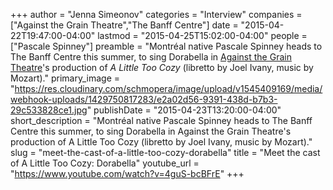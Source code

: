 +++
author = "Jenna Simeonov"
categories = "Interview"
companies = ["Against the Grain Theatre","The Banff Centre"]
date = "2015-04-22T19:47:00-04:00"
lastmod = "2015-04-25T15:02:00-04:00"
people = ["Pascale Spinney"]
preamble = "Montréal native Pascale Spinney heads to The Banff Centre this summer, to sing Dorabella in [Against the Grain Theatre](http://againstthegraintheatre.com/)'s production of *A Little Too Cozy* (libretto by Joel Ivany, music by Mozart)."
primary_image = "https://res.cloudinary.com/schmopera/image/upload/v1545409169/media/webhook-uploads/1429750817283/e2a02d56-9391-438d-b7b3-29c533828ce1.jpg"
publishDate = "2015-04-23T13:20:00-04:00"
short_description = "Montréal native Pascale Spinney heads to The Banff Centre this summer, to sing Dorabella in Against the Grain Theatre&#039;s production of A Little Too Cozy (libretto by Joel Ivany, music by Mozart)."
slug = "meet-the-cast-of-a-little-too-cozy-dorabella"
title = "Meet the cast of A Little Too Cozy: Dorabella"
youtube_url = "https://www.youtube.com/watch?v=4guS-bcBFrE"
+++


